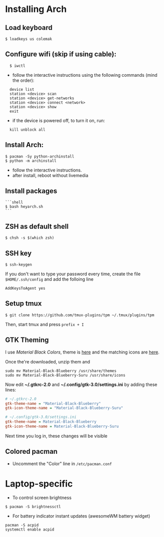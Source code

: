 # Installing Arch

## Load keyboard

```shell
$ loadkeys us colemak
```

## Configure wifi (skip if using cable):
  ```shell
    $ iwctl
  ```

  - follow the interactive instructions using the following commands (mind the order):
  ```shell
    device list
    station <device> scan
    station <device> get-networks
    station <device> connect <network>
    station <device> show
    exit
  ```
  - if the device is powered off, to turn it on, run:
    
  ```shell
    kill unblock all
  ```
  
## Install Arch:
  ```shell
  $ pacman -Sy python-archinstall
  $ python -m archinstall
  ```
  - follow the interactive instructions.
  - after install, reboot without livemedia

## Install packages

    ```shell
    $ bash heyarch.sh
    ```
    
## ZSH as default shell

```shell
$ chsh -s $(which zsh)
```

## SSH key

```shell
$ ssh-keygen
```

If you don't want to type your password every time, create the file `$HOME/.ssh/config` and add the folloing line
```
AddKeysToAgent yes
```

## Setup tmux
```shell
$ git clone https://github.com/tmux-plugins/tpm ~/.tmux/plugins/tpm
```
Then, start tmux and press `prefix + I`

## GTK Theming

I use *Material Black Colors*, theme is [here](https://www.gnome-look.org/p/1316887/) and the matching icons are [here](https://www.pling.com/p/1333360/).

Once the're downloaded, unzip them and

```shell
sudo mv Material-Black-Blueberry /usr/share/themes
sudo mv Material-Black-Blueberry-Suru /usr/share/icons
```

Now edit **~/.gtkrc-2.0** and **~/.config/gtk-3.0/settings.ini** by adding
these lines:

```ini
# ~/.gtkrc-2.0
gtk-theme-name = "Material-Black-Blueberry"
gtk-icon-theme-name = "Material-Black-Blueberry-Suru"

# ~/.config/gtk-3.0/settings.ini
gtk-theme-name = Material-Black-Blueberry
gtk-icon-theme-name = Material-Black-Blueberry-Suru
```

Next time you log in, these changes will be visible

## Colored pacman

- Uncomment the "Color" line in `/etc/pacman.conf`

# Laptop-specific

- To control screen brightness
```shell
$ pacman -S brightnessctl
```

- For battery indicator instant updates (awesomeWM battery widget)
```shell
pacman -S acpid
systemctl enable acpid
```
